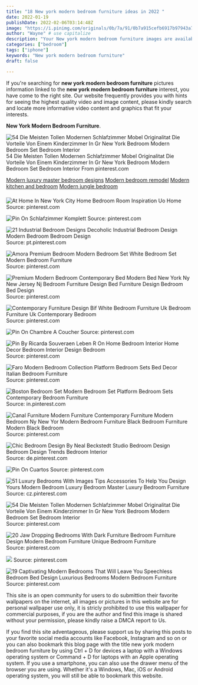 ```yaml
---
title: "18 New york modern bedroom furniture ideas in 2022 "
date: 2022-01-19
publishDate: 2022-02-06T03:14:48Z
image: "https://i.pinimg.com/originals/0b/7a/91/0b7a915cefb6917b97943a7828ed2f9d.jpg"
author: "Wayne" # use capitalize
description: "Your New york modern bedroom furniture images are available in this site. New york modern bedroom furniture are a topic that is being searched for and liked by netizens now. You can Download the New york modern bedroom furniture files here. Find and Download all royalty-free photos."
categories: ["bedroom"]
tags: ["iphone"]
keywords: "New york modern bedroom furniture"
draft: false

---
```


If you're searching for **new york modern bedroom furniture** pictures information linked to the **new york modern bedroom furniture** interest, you have come to the right  site.  Our website frequently  provides you with  hints  for seeing  the highest  quality video and image  content, please kindly search and locate more informative video content and graphics  that fit your interests.

**New York Modern Bedroom Furniture**. 

![54 Die Meisten Tollen Modernen Schlafzimmer Mobel Originalitat Die Vorteile Von Einem Kinderzimmer In Gr New York Bedroom Modern Bedroom Set Bedroom Interior](https://i.pinimg.com/originals/fc/54/5e/fc545e7563b1e710cc672507d28ee889.jpg "54 Die Meisten Tollen Modernen Schlafzimmer Mobel Originalitat Die Vorteile Von Einem Kinderzimmer In Gr New York Bedroom Modern Bedroom Set Bedroom Interior")
54 Die Meisten Tollen Modernen Schlafzimmer Mobel Originalitat Die Vorteile Von Einem Kinderzimmer In Gr New York Bedroom Modern Bedroom Set Bedroom Interior From pinterest.com

[Modern luxury master bedroom designs](/modern-luxury-master-bedroom-designs/)
[Modern bedroom remodel](/modern-bedroom-remodel/)
[Modern kitchen and bedroom](/modern-kitchen-and-bedroom/)
[Modern jungle bedroom](/modern-jungle-bedroom/)



### 

 


![At Home In New York City Home Bedroom Room Inspiration Uo Home](https://i.pinimg.com/originals/ba/96/09/ba9609d316541243078b0f1f2a848a05.jpg "At Home In New York City Home Bedroom Room Inspiration Uo Home")
Source: pinterest.com

 

![Pin On Schlafzimmer Komplett](https://i.pinimg.com/originals/3a/8e/e8/3a8ee8198bf0bf6bff4e5b1a0ba0284d.jpg "Pin On Schlafzimmer Komplett")
Source: pinterest.com

 

![21 Industrial Bedroom Designs Decoholic Industrial Bedroom Design Modern Bedroom Bedroom Design](https://i.pinimg.com/originals/dc/73/17/dc7317736fdf73cd112c9071eec624a0.jpg "21 Industrial Bedroom Designs Decoholic Industrial Bedroom Design Modern Bedroom Bedroom Design")
Source: pt.pinterest.com

 

![Amora Premium Bedroom Modern Bedroom Set White Bedroom Set Modern Bedroom Furniture](https://i.pinimg.com/564x/96/71/07/967107f85898ffa59a08d1bdb22171c8.jpg "Amora Premium Bedroom Modern Bedroom Set White Bedroom Set Modern Bedroom Furniture")
Source: pinterest.com

 

![Premium Modern Bedroom Contemporary Bed Modern Bed New York Ny New Jersey Nj Bedroom Furniture Design Bed Furniture Design Bedroom Bed Design](https://i.pinimg.com/originals/61/26/76/612676c3e62ed288add7c77c1b4aaa71.jpg "Premium Modern Bedroom Contemporary Bed Modern Bed New York Ny New Jersey Nj Bedroom Furniture Design Bed Furniture Design Bedroom Bed Design")
Source: pinterest.com

 

![Contemporary Furniture Design Bif White Bedroom Furniture Uk Bedroom Furniture Uk Contemporary Bedroom](https://i.pinimg.com/originals/f6/68/cc/f668ccb9cbe0eb617fa938f7c0fd214c.jpg "Contemporary Furniture Design Bif White Bedroom Furniture Uk Bedroom Furniture Uk Contemporary Bedroom")
Source: pinterest.com

 

![Pin On Chambre A Coucher](https://i.pinimg.com/originals/53/84/b3/5384b389a4bec519562e51afdbb558a8.jpg "Pin On Chambre A Coucher")
Source: pinterest.com

 

![Pin By Ricarda Souveraen Leben R On Home Bedroom Interior Home Decor Bedroom Interior Design Bedroom](https://i.pinimg.com/474x/a5/43/81/a54381c9033169c3017f029048a44344.jpg "Pin By Ricarda Souveraen Leben R On Home Bedroom Interior Home Decor Bedroom Interior Design Bedroom")
Source: pinterest.com

 

![Faro Modern Bedroom Collection Platform Bedroom Sets Bed Decor Italian Bedroom Furniture](https://i.pinimg.com/originals/50/8e/b6/508eb6d827fd9e1e737ace835e63b06c.jpg "Faro Modern Bedroom Collection Platform Bedroom Sets Bed Decor Italian Bedroom Furniture")
Source: pinterest.com

 

![Boston Bedroom Set Modern Bedroom Set Platform Bedroom Sets Contemporary Bedroom Furniture](https://i.pinimg.com/originals/85/49/07/8549079815faccf7ec4370926e2deb53.jpg "Boston Bedroom Set Modern Bedroom Set Platform Bedroom Sets Contemporary Bedroom Furniture")
Source: in.pinterest.com

 

![Canal Furniture Modern Furniture Contemporary Furniture Modern Bedroom Ny New Yor Modern Bedroom Furniture Black Bedroom Furniture Modern Black Bedroom](https://i.pinimg.com/736x/7d/14/b5/7d14b504545f37330a1c9df707b51711.jpg "Canal Furniture Modern Furniture Contemporary Furniture Modern Bedroom Ny New Yor Modern Bedroom Furniture Black Bedroom Furniture Modern Black Bedroom")
Source: pinterest.com

 

![Chic Bedroom Design By Neal Beckstedt Studio Bedroom Design Bedroom Design Trends Bedroom Interior](https://i.pinimg.com/originals/c1/56/a9/c156a93800ed605c9cc86231c7d608ae.jpg "Chic Bedroom Design By Neal Beckstedt Studio Bedroom Design Bedroom Design Trends Bedroom Interior")
Source: de.pinterest.com

 

![Pin On Cuartos](https://i.pinimg.com/originals/67/61/f5/6761f5b7017896a276a27f932900f0be.jpg "Pin On Cuartos")
Source: pinterest.com

 

![51 Luxury Bedrooms With Images Tips Accessories To Help You Design Yours Modern Bedroom Luxury Bedroom Master Luxury Bedroom Furniture](https://i.pinimg.com/originals/48/e4/c7/48e4c7fb6a48369f2ca4e9f022076975.jpg "51 Luxury Bedrooms With Images Tips Accessories To Help You Design Yours Modern Bedroom Luxury Bedroom Master Luxury Bedroom Furniture")
Source: cz.pinterest.com

 

![54 Die Meisten Tollen Modernen Schlafzimmer Mobel Originalitat Die Vorteile Von Einem Kinderzimmer In Gr New York Bedroom Modern Bedroom Set Bedroom Interior](https://i.pinimg.com/originals/fc/54/5e/fc545e7563b1e710cc672507d28ee889.jpg "54 Die Meisten Tollen Modernen Schlafzimmer Mobel Originalitat Die Vorteile Von Einem Kinderzimmer In Gr New York Bedroom Modern Bedroom Set Bedroom Interior")
Source: pinterest.com

 

![20 Jaw Dropping Bedrooms With Dark Furniture Bedroom Furniture Design Modern Bedroom Furniture Unique Bedroom Furniture](https://i.pinimg.com/originals/c7/a7/97/c7a7973295900cd07c641039b4b44b0c.jpg "20 Jaw Dropping Bedrooms With Dark Furniture Bedroom Furniture Design Modern Bedroom Furniture Unique Bedroom Furniture")
Source: pinterest.com

 

![](https://i.pinimg.com/originals/af/28/5f/af285fc6ee4ce0a9ebcad1c6a8ee194b.jpg "")
Source: pinterest.com

 

![19 Captivating Modern Bedrooms That Will Leave You Speechless Bedroom Bed Design Luxurious Bedrooms Modern Bedroom Furniture](https://i.pinimg.com/originals/0b/7a/91/0b7a915cefb6917b97943a7828ed2f9d.jpg "19 Captivating Modern Bedrooms That Will Leave You Speechless Bedroom Bed Design Luxurious Bedrooms Modern Bedroom Furniture")
Source: pinterest.com

 

This site is an open community for users to do submittion their favorite wallpapers on the internet, all images or pictures in this website are for personal wallpaper use only, it is stricly prohibited to use this wallpaper for commercial purposes, if you are the author and find this image is shared without your permission, please kindly raise a DMCA report to Us.

If you find this site adventageous, please support us by sharing this posts to your favorite social media accounts like Facebook, Instagram and so on or you can also bookmark this blog page with the title new york modern bedroom furniture by using Ctrl + D for devices a laptop with a Windows operating system or Command + D for laptops with an Apple operating system. If you use a smartphone, you can also use the drawer menu of the browser you are using. Whether it's a Windows, Mac, iOS or Android operating system, you will still be able to bookmark this website.
